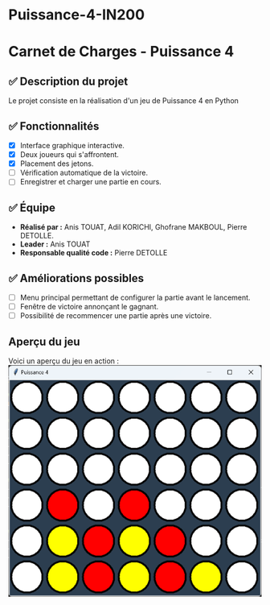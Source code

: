 # Puissance-4-IN200

# Carnet de Charges - Puissance 4
## ✅ Description du projet
Le projet consiste en la réalisation d'un jeu de Puissance 4 en Python

## ✅ Fonctionnalités
- [x] Interface graphique interactive.
- [x] Deux joueurs qui s'affrontent.
- [x] Placement des jetons.
- [ ] Vérification automatique de la victoire.
- [ ] Enregistrer et charger une partie en cours.

## ✅ Équipe
- **Réalisé par :** Anis TOUAT, Adil KORICHI, Ghofrane MAKBOUL, Pierre DETOLLE.
- **Leader :** Anis TOUAT
- **Responsable qualité code :** Pierre DETOLLE


## ✅ Améliorations possibles
- [ ] Menu principal permettant de configurer la partie avant le lancement.
- [ ] Fenêtre de victoire annonçant le gagnant.
- [ ] Possibilité de recommencer une partie après une victoire.

## Aperçu du jeu
Voici un aperçu du jeu en action :
![Puissance 4 Screenshot](screenshot.png)


